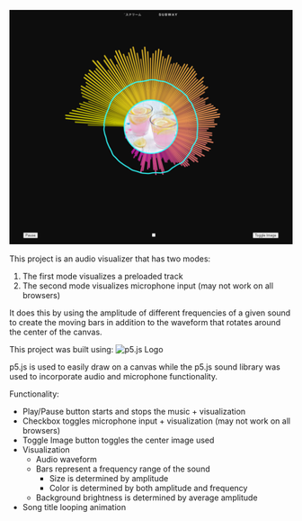 ![Audio Visualizer](assets/AudioVis.PNG)

This project is an audio visualizer that has two modes:

1. The first mode visualizes a preloaded track
2. The second mode visualizes microphone input (may not work on all browsers)

It does this by using the amplitude of different frequencies of a given sound to create the moving bars in addition to the waveform that rotates around the center of the canvas.

This project was built using:
![p5.js Logo](https://happycoding.io/tutorials/p5js/images/hello-world-3.png)

p5.js is used to easily draw on a canvas while the p5.js sound library was used to incorporate audio and microphone functionality.

Functionality:

- Play/Pause button starts and stops the music + visualization
- Checkbox toggles microphone input + visualization (may not work on all browsers)
- Toggle Image button toggles the center image used
- Visualization
  - Audio waveform
  - Bars represent a frequency range of the sound
    - Size is determined by amplitude
    - Color is determined by both amplitude and frequency
  - Background brightness is determined by average amplitude
- Song title looping animation
